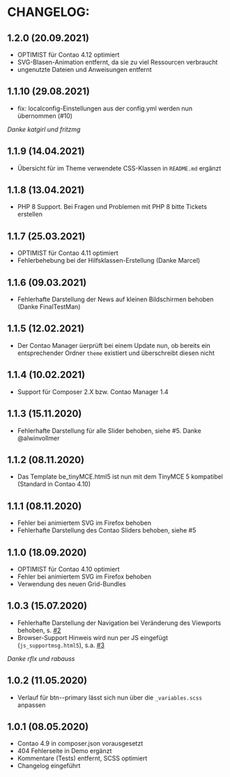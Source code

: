 # CHANGELOG:

## 1.2.0 (20.09.2021)
- OPTIMIST für Contao 4.12 optimiert
- SVG-Blasen-Animation entfernt, da sie zu viel Ressourcen verbraucht
- ungenutzte Dateien und Anweisungen entfernt

## 1.1.10 (29.08.2021)
- fix: localconfig-Einstellungen aus der config.yml werden nun übernommen (#10)

_Danke katgirl und fritzmg_

## 1.1.9 (14.04.2021)
- Übersicht für im Theme verwendete CSS-Klassen in `README.md` ergänzt

## 1.1.8 (13.04.2021)
- PHP 8 Support. Bei Fragen und Problemen mit PHP 8 bitte Tickets erstellen

## 1.1.7 (25.03.2021)
- OPTIMIST für Contao 4.11 optimiert
- Fehlerbehebung bei der Hilfsklassen-Erstellung (Danke Marcel)

## 1.1.6 (09.03.2021)
- Fehlerhafte Darstellung der News auf kleinen Bildschirmen behoben (Danke FinalTestMan)

## 1.1.5 (12.02.2021)
- Der Contao Manager üerprüft bei einem Update nun, ob bereits ein entsprechender Ordner `theme` existiert und überschreibt diesen nicht

## 1.1.4 (10.02.2021)
- Support für Composer 2.X bzw. Contao Manager 1.4

## 1.1.3 (15.11.2020)
- Fehlerhafte Darstellung für alle Slider behoben, siehe #5. Danke @alwinvollmer

## 1.1.2 (08.11.2020)
- Das Template be_tinyMCE.html5 ist nun mit dem TinyMCE 5 kompatibel (Standard in Contao 4.10)

## 1.1.1 (08.11.2020)
- Fehler bei animiertem SVG im Firefox behoben
- Fehlerhafte Darstellung des Contao Sliders behoben, siehe #5

## 1.1.0 (18.09.2020)
- OPTIMIST für Contao 4.10 optimiert
- Fehler bei animiertem SVG im Firefox behoben
- Verwendung des neuen Grid-Bundles

## 1.0.3 (15.07.2020)
- Fehlerhafte Darstellung der Navigation bei Veränderung des Viewports behoben, s. [#2](https://github.com/ErdmannFreunde/optimist-theme-bundle/issues/2)
- Browser-Support Hinweis wird nun per JS eingefügt (`js_supportmsg.html5`), s.a. [#3](https://github.com/ErdmannFreunde/optimist-theme-bundle/issues/3)

_Danke rflx und rabauss_

## 1.0.2 (11.05.2020)
- Verlauf für btn--primary lässt sich nun über die `_variables.scss` anpassen 

## 1.0.1 (08.05.2020)
- Contao 4.9 in composer.json vorausgesetzt
- 404 Fehlerseite in Demo ergänzt
- Kommentare (Tests) entfernt, SCSS optimiert
- Changelog eingeführt
